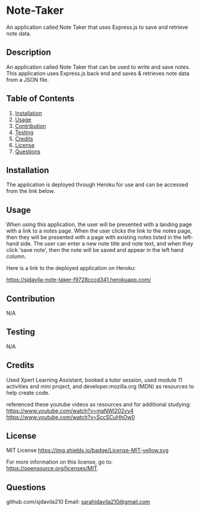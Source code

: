 # Note-Taker
An application called Note Taker that uses Express.js to save and retrieve note data.

## Description
  An application called Note Taker that can be used to write and save notes. This application uses Express.js back end and saves & retrieves note data from a JSON file. 

  ## Table of Contents
  1. [Installation](#installation)
  2. [Usage](#usage)
  3. [Contribution](#contribution)
  4. [Testing](#testing)
  5. [Credits](#credits)
  6. [License](#license)
  7. [Questions](#questions)

  ## Installation
  The application is deployed through Heroku for use and can be accessed from the link below.

  ## Usage

  When using this application, the user will be presented with a landing page with a link to a notes page. When the user clicks the link to the notes page, then they will be presented with a page with existing notes listed in the left-hand side. The user can enter a new note title and note text, and when they click 'save note', then the note will be saved and appear in the left hand column.  

  Here is a link to the deployed application on Heroku:

  https://sjdavila-note-taker-f9728cccd341.herokuapp.com/ 

  ## Contribution
  N/A

  ## Testing
  N/A

  ## Credits
  Used Xpert Learning Assistant, booked a tutor session, used module 11 activities and mini project, and developer.mozilla.org (MDN) as resources to help create code. 

  referenced these youtube videos as resources and for additional studying:
  https://www.youtube.com/watch?v=maNWl202vy4
  https://www.youtube.com/watch?v=SccSCuHhOw0

  ## License
  MIT License
  https://img.shields.io/badge/License-MIT-yellow.svg
  

  For more information on this license, go to: https://opensource.org/licenses/MIT.


  ## Questions
  github.com/sjdavila210
  Email: sarahjdavila210@gmail.com
